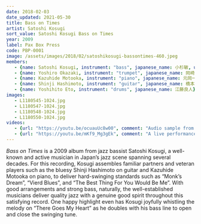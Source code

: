 ```yaml
---
date: 2018-02-03
date_updated: 2021-05-30
title: Bass on Times
artist: Satoshi Kosugi
sort_value: Satoshi Kosugi Bass on Times
year: 2009
label: Pax Box Press
code: PBP-0001
image: /assets/images/2018/02/satoshikosugi-bassontimes-460.jpeg
members:
   - {name: Satoshi Kosugi, instrument: "bass", japanese_name: 小杉敏, url: "http://www7b.biglobe.ne.jp/kosugibass/"}
   - {name: Yoshiro Okazaki, instrument: "trumpet", japanese_name: 岡崎好朗}
   - {name: Kazuhide Motooka, instrument: "piano", japanese_name: 元岡一英}
   - {name: Shinji Hashimoto, instrument: "guitar", japanese_name: 橋本信二}
   - {name: Yoshihito Eto, instrument: "drums", japanese_name: 江藤良人}
images:
   - L1180545-1024.jpg
   - L1180547-1024.jpg
   - L1180548-1024.jpg
   - L1180550-1024.jpg
videos: 
   - {url: "https://youtu.be/ocuauUc8w00", comment: "Audio sample from “Monk's Dream”, the first track on this album"}
   - {url: "https://youtu.be/mKf9_Mg3gEk", comment: "A live performance featuring Kanji Ohta on piano, Satoshi Kosugi on bass, and Kenichiro Murata on drums playing Charlie Parker’s “Chasin’ the Bird”"}
---
```



*Bass on Times* is a 2009 album from jazz bassist Satoshi Kosugi, a well-known and active musician in Japan’s jazz scene spanning several decades. For this recording, Kosugi assembles familiar partners and veteran players such as the bluesy Shinji Hashimoto on guitar and Kazuhide Motooka on piano, to deliver hard-swinging standards such as “Monk’s Dream”, “Vierd Blues”, and “The Best Thing For You Would Be Me”. With good arrangements and strong bass, naturally, the well-established musicians deliver quality jazz with a genuine good spirit throughout this satisfying record. One happy highlight even has Kosugi joyfully whistling the melody on “There Goes My Heart” as he doubles with his bass line to open and close the swinging tune.



